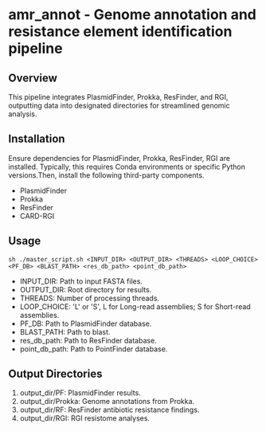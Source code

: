 # **amr_annot** - **Genome annotation and resistance element identification pipeline**

## **Overview**

This pipeline integrates PlasmidFinder, Prokka, ResFinder, and RGI, outputting data into designated directories for streamlined genomic analysis.

## **Installation**
Ensure dependencies for PlasmidFinder, Prokka, ResFinder, RGI are installed. Typically, this requires Conda environments or specific Python versions.Then, install the following third-party components.
- PlasmidFinder
- Prokka
- ResFinder
- CARD-RGI

## **Usage**

```sh ./master_script.sh <INPUT_DIR> <OUTPUT_DIR> <THREADS> <LOOP_CHOICE> <PF_DB> <BLAST_PATH> <res_db_path> <point_db_path>```

- INPUT_DIR: Path to input FASTA files.
- OUTPUT_DIR: Root directory for results.
- THREADS: Number of processing threads.
- LOOP_CHOICE: 'L' or 'S', L for Long-read assemblies; S for Short-read assemblies.
- PF_DB: Path to PlasmidFinder database.
- BLAST_PATH: Path to blast.
- res_db_path: Path to ResFinder database.
- point_db_path: Path to PointFinder database.

## **Output Directories**

1. output_dir/PF: PlasmidFinder results. 
2. output_dir/Prokka: Genome annotations from Prokka. 
3. output_dir/RF: ResFinder antibiotic resistance findings. 
4. output_dir/RGI: RGI resistome analyses. 
